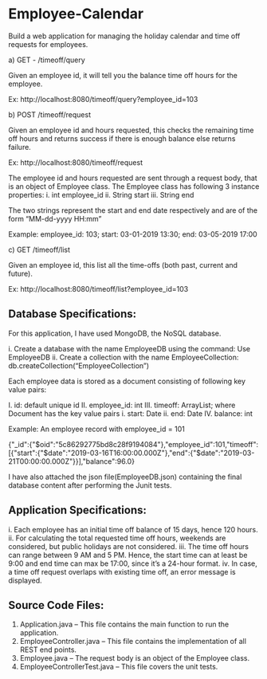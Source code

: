 # Employee-Calendar

Build a web application for managing the holiday calendar and time off requests for employees.

a) GET - <base-url>/timeoff/query

Given an employee id, it will tell you the balance time off hours for the employee.

Ex: http://localhost:8080/timeoff/query?employee_id=103

b) POST <base-url>/timeoff/request

Given an employee id and hours requested, this checks the remaining time off hours and returns success if there is enough balance else returns failure.

Ex: http://localhost:8080/timeoff/request

The employee id and hours requested are sent through a request body, that is an object of Employee class. The Employee class has following 3 instance properties:
i.	int employee_id
ii.	String start
iii.	String end

The two strings represent the start and end date respectively and are of the form “MM-dd-yyyy HH:mm”

Example: employee_id: 103; start: 03-01-2019 13:30; end: 03-05-2019 17:00

c) GET <base-url>/timeoff/list

Given an employee id, this list all the time-offs (both past, current and future).

Ex: http://localhost:8080/timeoff/list?employee_id=103

## Database Specifications:

For this application, I have used MongoDB, the NoSQL database.

i.	Create a database with the name EmployeeDB using the command: Use EmployeeDB
ii.	Create a collection with the name EmployeeCollection: db.createCollection(“EmployeeCollection”)

Each employee data is stored as a document consisting of following key value pairs: 

I.	id: default unique id
II.	employee_id: int
III.	timeoff: ArrayList<Document>; where Document has the key value pairs
      i.	start: Date
      ii.	end: Date
IV.	balance: int

Example: An employee record with employee_id = 101

{"_id":{"$oid":"5c86292775bd8c28f9194084"},"employee_id":101,"timeoff":[{"start":{"$date":"2019-03-16T16:00:00.000Z"},"end":{"$date":"2019-03-21T00:00:00.000Z"}}],"balance":96.0}

I have also attached the json file(EmployeeDB.json) containing the final database content after performing the Junit tests.

## Application Specifications:

i.	Each employee has an initial time off balance of 15 days, hence 120 hours.
ii.	For calculating the total requested time off hours, weekends are considered, but public holidays are not considered.
iii.	The time off hours can range between 9 AM and 5 PM. Hence, the start time can at least be 9:00 and end time can max be 17:00, since it’s a 24-hour format.
iv.	In case, a time off request overlaps with existing time off, an error message is displayed.

## Source Code Files:

1.	Application.java – This file contains the main function to run the application.
2.	EmployeeController.java – This file contains the implementation of all REST end points.
3.	Employee.java – The request body is an object of the Employee class.
4.	EmployeeControllerTest.java – This file covers the unit tests.








